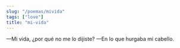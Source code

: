 ```yaml
---
slug: "/poemas/mivida"
tags: ["love"]
title: "mi-vida"
---
```

—Mi vida, ¿por qué no me lo dijiste? —En lo que hurgaba mi cabello.